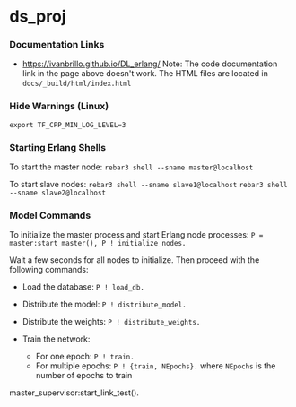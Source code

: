 # ds_proj

### Documentation Links
- https://ivanbrillo.github.io/DL_erlang/
Note: The code documentation link in the page above doesn't work. The HTML files are located in `docs/_build/html/index.html`

### Hide Warnings (Linux)
```export TF_CPP_MIN_LOG_LEVEL=3```

### Starting Erlang Shells
To start the master node:
```rebar3 shell --sname master@localhost```

To start slave nodes:
```rebar3 shell --sname slave1@localhost```
```rebar3 shell --sname slave2@localhost```

### Model Commands
To initialize the master process and start Erlang node processes:
```P = master:start_master(), P ! initialize_nodes.```

Wait a few seconds for all nodes to initialize. Then proceed with the following commands:

* Load the database:
  ```P ! load_db.```

* Distribute the model:
  ```P ! distribute_model.```

* Distribute the weights:
  ```P ! distribute_weights.```

* Train the network:
  - For one epoch:
    ```P ! train.```
  - For multiple epochs:
    ```P ! {train, NEpochs}.```
    where `NEpochs` is the number of epochs to train


master_supervisor:start_link_test().